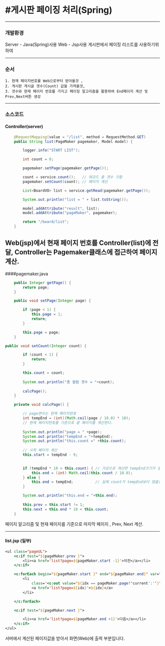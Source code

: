 
# #게시판 페이징 처리(Spring)
----

### 개발환경
Server - Java(Spring)사용
Web - Jsp사용
게시판에서 페이징 리스트를 사용하기위하여

----
### 순서
	1. 현재 페이지번호를 Web으로부터 받아올것 ,
	2. 게시판 게시글 갯수(Count) 값을 가져올것,
	3. 갯수와 현재 페이지 번호를 가지고 페이징 알고리즘을 활용하여 End페이지 계산 및 Prev,Next버튼 생성

----
### 소스코드
#### Controller(server)
```java
	@RequestMapping(value = "/list", method = RequestMethod.GET)
	public String list(PageMaker pagemaker, Model model) {

		logger.info("START LIST");

		int count = 0;

		pagemaker.setPage(pagemaker.getPage());

		count = service.count();   // 레코드 총 갯수 구함
		pagemaker.setCount(count); // 페이지 계산

		List<BoardVO> list = service.getRead(pagemaker.getPage());

		System.out.println("list = " + list.toString());

		model.addAttribute("result", list);
		model.addAttribute("pageMaker", pagemaker);

		return "/board/list";
	}	
```
 Web(jsp)에서 현재 페이지 번호를 Controller(list)에 전달,
 Controller는 Pagemaker클래스에 접근하여 페이지 계산.
 ----

####pagemaker.java
```java
	public Integer getPage() {
		return page;
	}

	public void setPage(Integer page) {

		if (page < 1) {
			this.page = 1;
			return;
		}

		this.page = page;
	}

public void setCount(Integer count) {

		if (count < 1) {
			return;
		}

		this.count = count;
		
		System.out.println("총 컬럼 갯수 = "+count);
		
		calcPage();
	}

	private void calcPage() {

		// page변수는 현재 페이지번호
		int tempEnd = (int)(Math.ceil(page / 10.0) * 10);
		// 현재 페이지번호를 기준으로 끝 페이지를 계산한다.
		
		System.out.println("page = " +page);
		System.out.println("tempEnd = "+tempEnd);
		System.out.println("this.count =" +this.count);
		
		// 시작 페이지 계산
		this.start = tempEnd - 9;
		

		if (tempEnd * 10 > this.count) { // 가상으로 계산한 tempEnd크기가 실제 count보다 많을경우
			this.end = (int) Math.ceil(this.count / 10.0);
		} else {						
			this.end = tempEnd;			 // 실제 count가 tempEnd보다 많을경우
		}

		System.out.println("this.end = "+this.end);
		
		this.prev = this.start != 1; 
		this.next = this.end * 10 < this.count;	
	}

```
 페이지 알고리즘 및 현재 페이지를 기준으로 마지막 페이지 , Prev, Next 계산.

----

#### list.jsp (일부)
```jsp
<ul class="pageUL">
	<c:if test="${pageMaker.prev }">
		<li><a href='list?page=${pageMaker.start -1}'>이전</a></li>
	</c:if>

	<c:forEach begin="${pageMaker.start }" end="${pageMaker.end}" var="idx">
		<li
			class='<c:out value="${idx == pageMaker.page?'current':''}"/>'>
			<a href='list?page=${idx}'>${idx}</a>
		</li>

	</c:forEach>

	<c:if test="${pageMaker.next }">

		<li><a href='list?page=${pageMaker.end +1}'>다음</a></li>
	</c:if>
</ul>
```
서버에서 계산된 페이지값을 받아서 화면(Web)에 출력 부분입니다.
